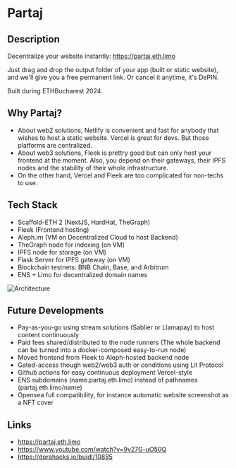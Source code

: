 # Partaj

## Description

Decentralize your website instantly: https://partaj.eth.limo

Just drag and drop the output folder of your app (built or static website), and we'll give you a free permanent link. Or cancel it anytime, it's DePIN.

Built during ETHBucharest 2024.

## Why Partaj?

- About web2 solutions, Netlify is convenient and fast for anybody that wishes to host a static website. Vercel is great for devs. But those platforms are centralized.
- About web3 solutions, Fleek is prettry good but can only host your frontend at the moment. Also, you depend on their gateways, their IPFS nodes and the stability of their whole infrastructure.
- On the other hand, Vercel and Fleek are too complicated for non-techs to use.

## Tech Stack

- Scaffold-ETH 2 (NextJS, HardHat, TheGraph)
- Fleek (Frontend hosting)
- Aleph.im (VM on Decentralized Cloud to host Backend)
- TheGraph node for indexing (on VM)
- IPFS node for storage (on VM)
- Flask Server for IPFS gateway (on VM)
- Blockchain testnets: BNB Chain, Base, and Arbitrum
- ENS + Limo for decentralized domain names

![Architecture](https://github.com/philogicae/partaj/assets/38438271/b0e02fff-dbe8-4da1-a343-e6a02fcdd14f)

## Future Developments

- Pay-as-you-go using stream solutions (Sablier or Llamapay) to host content continuously
- Paid fees shared/distributed to the node runners (The whole backend can be turned into a docker-composed easy-to-run node)
- Moved frontend from Fleek to Aleph-hosted backend node
- Gated-access though web2/web3 auth or conditions using Lit Protocol
- Github actions for easy continuous deployment Vercel-style
- ENS subdomains (name.partaj.eth.limo) instead of pathnames (partaj.eth.limo/name)
- Opensea full compatibility, for instance automatic website screenshot as a NFT cover

## Links

- https://partaj.eth.limo
- https://www.youtube.com/watch?v=9v27G-uO50Q
- https://dorahacks.io/buidl/10885
